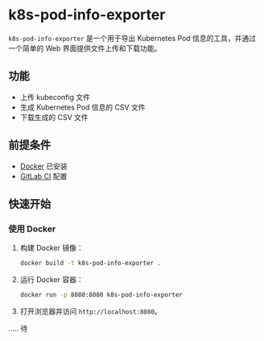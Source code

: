 # k8s-pod-info-exporter

`k8s-pod-info-exporter` 是一个用于导出 Kubernetes Pod 信息的工具，并通过一个简单的 Web 界面提供文件上传和下载功能。

## 功能

- 上传 kubeconfig 文件
- 生成 Kubernetes Pod 信息的 CSV 文件
- 下载生成的 CSV 文件

## 前提条件

- [Docker](https://www.docker.com/get-started) 已安装
- [GitLab CI](https://docs.gitlab.com/ee/ci/) 配置

## 快速开始

### 使用 Docker

1. 构建 Docker 镜像：

    ```sh
    docker build -t k8s-pod-info-exporter .
    ```

2. 运行 Docker 容器：

    ```sh
    docker run -p 8080:8080 k8s-pod-info-exporter
    ```

3. 打开浏览器并访问 `http://localhost:8080`。



..... 待
